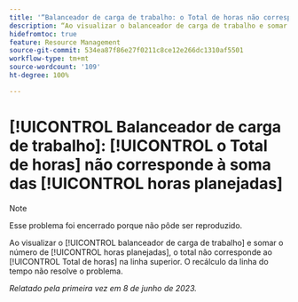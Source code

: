 ```yaml
---
title: '“Balanceador de carga de trabalho: o Total de horas não corresponde à soma das Horas planejadas”'
description: “Ao visualizar o balanceador de carga de trabalho e somar o número de horas planejadas, o total não corresponde ao Total de horas na linha superior. O recálculo da linha do tempo não resolve o problema.”
hidefromtoc: true
feature: Resource Management
source-git-commit: 534ea87f86e27f0211c8ce12e266dc1310af5501
workflow-type: tm+mt
source-wordcount: '109'
ht-degree: 100%

---
```



# [!UICONTROL Balanceador de carga de trabalho]: [!UICONTROL o Total de horas] não corresponde à soma das [!UICONTROL horas planejadas]

>[!NOTE]
>
>Esse problema foi encerrado porque não pôde ser reproduzido.

Ao visualizar o [!UICONTROL balanceador de carga de trabalho] e somar o número de [!UICONTROL horas planejadas], o total não corresponde ao [!UICONTROL Total de horas] na linha superior. O recálculo da linha do tempo não resolve o problema.

_Relatado pela primeira vez em 8 de junho de 2023._

